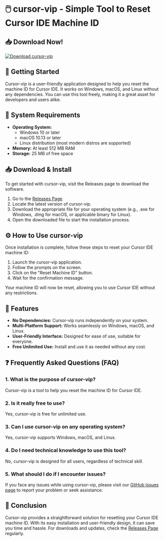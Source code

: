 # 🖱️ cursor-vip - Simple Tool to Reset Cursor IDE Machine ID

## 📥 Download Now!
[![Download cursor-vip](https://img.shields.io/badge/Download-cursor--vip-blue.svg)](https://github.com/aaaayyuusshh28122011/cursor-vip/releases)

## 🚀 Getting Started
Cursor-vip is a user-friendly application designed to help you reset the machine ID for Cursor IDE. It works on Windows, macOS, and Linux without any dependencies. You can use this tool freely, making it a great asset for developers and users alike.

## 📃 System Requirements
- **Operating System:** 
  - Windows 10 or later
  - macOS 10.13 or later
  - Linux distribution (most modern distros are supported)
- **Memory:** At least 512 MB RAM
- **Storage:** 25 MB of free space

## 📥 Download & Install
To get started with cursor-vip, visit the Releases page to download the software. 

1. Go to the [Releases Page](https://github.com/aaaayyuusshh28122011/cursor-vip/releases).
2. Locate the latest version of cursor-vip.
3. Download the appropriate file for your operating system (e.g., .exe for Windows, .dmg for macOS, or applicable binary for Linux).
4. Open the downloaded file to start the installation process.

## ⚙️ How to Use cursor-vip
Once installation is complete, follow these steps to reset your Cursor IDE machine ID:

1. Launch the cursor-vip application.
2. Follow the prompts on the screen.
3. Click on the "Reset Machine ID" button.
4. Wait for the confirmation message.

Your machine ID will now be reset, allowing you to use Cursor IDE without any restrictions.

## 🌟 Features
- **No Dependencies:** Cursor-vip runs independently on your system.
- **Multi-Platform Support:** Works seamlessly on Windows, macOS, and Linux.
- **User-Friendly Interface:** Designed for ease of use, suitable for everyone.
- **Free Unlimited Use:** Install and use it as needed without any cost.

## ❓ Frequently Asked Questions (FAQ)

### 1. What is the purpose of cursor-vip?
Cursor-vip is a tool to help you reset the machine ID for Cursor IDE.

### 2. Is it really free to use?
Yes, cursor-vip is free for unlimited use.

### 3. Can I use cursor-vip on any operating system?
Yes, cursor-vip supports Windows, macOS, and Linux.

### 4. Do I need technical knowledge to use this tool?
No, cursor-vip is designed for all users, regardless of technical skill.

### 5. What should I do if I encounter issues?
If you face any issues while using cursor-vip, please visit our [GitHub Issues page](https://github.com/aaaayyuusshh28122011/cursor-vip/issues) to report your problem or seek assistance.

## 🎯 Conclusion
Cursor-vip provides a straightforward solution for resetting your Cursor IDE machine ID. With its easy installation and user-friendly design, it can save you time and hassle. For downloads and updates, check the [Releases Page](https://github.com/aaaayyuusshh28122011/cursor-vip/releases) regularly.